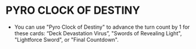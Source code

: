 
# PYRO CLOCK OF DESTINY

*   You can use "Pyro Clock of Destiny" to advance the turn count by 1 for these cards: “Deck Devastation Virus”, "Swords of Revealing Light", "Lightforce Sword", or "Final Countdown".

  
